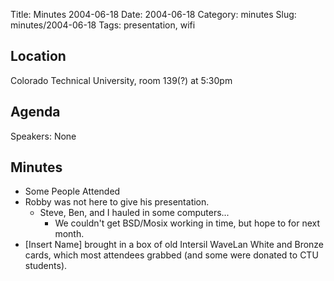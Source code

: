Title: Minutes 2004-06-18
Date: 2004-06-18
Category: minutes
Slug: minutes/2004-06-18
Tags: presentation, wifi 

Location
--------

Colorado Technical University, room 139(?) at 5:30pm

Agenda
------

Speakers: None

Minutes
-------

* Some People Attended
* Robby was not here to give his presentation.
  * Steve, Ben, and I hauled in some computers...
    * We couldn't get BSD/Mosix working in time, but hope to for next month.
* [Insert Name] brought in a box of old Intersil WaveLan White and
    Bronze cards, which most attendees grabbed (and some were donated to
    CTU students).


